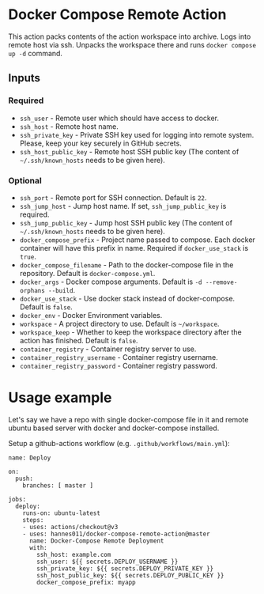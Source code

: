 # Docker Compose Remote Action

This action packs contents of the action workspace into archive.
Logs into remote host via ssh. Unpacks the workspace there and runs `docker compose up -d` command.

## Inputs

### Required
* `ssh_user` - Remote user which should have access to docker.
* `ssh_host` - Remote host name.
* `ssh_private_key` - Private SSH key used for logging into remote system. Please, keep your key securely in GitHub secrets.
* `ssh_host_public_key` - Remote host SSH public key (The content of `~/.ssh/known_hosts` needs to be given here).

### Optional
* `ssh_port` - Remote port for SSH connection. Default is `22`.
* `ssh_jump_host` - Jump host name. If set, `ssh_jump_public_key` is required.
* `ssh_jump_public_key` - Jump host SSH public key (The content of `~/.ssh/known_hosts` needs to be given here).
* `docker_compose_prefix` - Project name passed to compose. Each docker container will have this prefix in name. Required if `docker_use_stack` is `true`.
* `docker_compose_filename` - Path to the docker-compose file in the repository. Default is `docker-compose.yml`.
* `docker_args` - Docker compose arguments. Default is `-d --remove-orphans --build`.
* `docker_use_stack` - Use docker stack instead of docker-compose. Default is `false`.
* `docker_env` - Docker Environment variables.
* `workspace` - A project directory to use. Default is `~/workspace`.
* `workspace_keep` - Whether to keep the workspace directory after the action has finished. Default is `false`.
* `container_registry` - Container registry server to use.
* `container_registry_username` - Container registry username.
* `container_registry_password` - Container registry password.

# Usage example

Let's say we have a repo with single docker-compose file in it and remote
ubuntu based server with docker and docker-compose installed.

Setup a github-actions workflow (e.g. `.github/workflows/main.yml`):

```
name: Deploy

on:
  push:
    branches: [ master ]

jobs:
  deploy:
    runs-on: ubuntu-latest
    steps:
    - uses: actions/checkout@v3
    - uses: hannes011/docker-compose-remote-action@master
      name: Docker-Compose Remote Deployment
      with:
        ssh_host: example.com
        ssh_user: ${{ secrets.DEPLOY_USERNAME }}
        ssh_private_key: ${{ secrets.DEPLOY_PRIVATE_KEY }}
        ssh_host_public_key: ${{ secrets.DEPLOY_PUBLIC_KEY }}
        docker_compose_prefix: myapp
```
